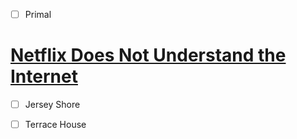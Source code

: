 
- [ ] Primal

# [Netflix Does Not Understand the Internet](https://www.youtube.com/watch?v=1330RHvXQrU)

- [ ] Jersey Shore
- [ ] Terrace House


